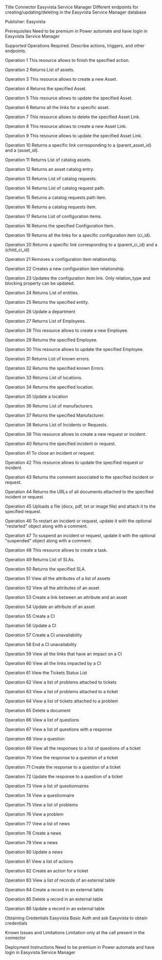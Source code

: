 Title
Connector Easyvista Service Manager
Different endpoints for creating/updating/deleting in the Easyvista Service Manager database

Publisher: Easyvista

Prerequisites
Need to be premium in Power automate and have login in Easyvista Service Manager

Supported Operations
Required. Describe actions, triggers, and other endpoints.​

Operation 1
This resource allows to finish the specified action.

Operation 2
Returns List of assets.

Operation 3
This resource allows to create a new Asset.

Operation 4
Returns the specified Asset.

Operation 5
This resource allows to update the specified Asset.

Operation 6
Returns all the links for a specific asset.

Operation 7
This resource allows to delete the specified Asset Link.

Operation 8
This resource allows to create a new Asset Link.

Operation 9
This resource allows to update the specified Asset Link.

Operation 10
Returns a specific link corresponding to a {parent_asset_id} and a {asset_id}.

Operation 11
Returns List of catalog assets.

Operation 12
Returns an asset catalog entry.

Operation 13
Returns List of catalog requests.

Operation 14
Returns List of catalog request path.

Operation 15
Returns a catalog requests path item.

Operation 16
Returns a catalog requests item.

Operation 17
Returns List of configuration items.

Operation 18
Returns the specified Configuration Item.

Operation 19
Returns all the links for a specific configuration item {ci_id}.

Operation 20
Returns a specific link corresponding to a {parent_ci_id} and a {child_ci_id}

Operation 21
Removes a configuration item relationship.

Operation 22
Creates a new configuration item relationship.

Operation 23
Updates the configuration item link. Only relation_type and blocking property can be updated.

Operation 24
Returns List of entities.

Operation 25
Returns the specified entity.

Operation 26
Update a department

Operation 27
Returns List of Employees.

Operation 28
This resource allows to create a new Employee.

Operation 29
Returns the specified Employee.

Operation 30
This resource allows to update the specified Employee.

Operation 31
Returns List of known errors.

Operation 32
Returns the specified known Errors.

Operation 33
Returns List of locations.

Operation 34
Returns the specified location.

Operation 35
Update a location

Operation 36
Returns List of manufacturers.

Operation 37
Returns the specified Manufacturer.

Operation 38
Returns List of Incidents or Requests.

Operation 39
This resource allows to create a new request or incident.

Operation 40
Returns the specified incident or request.

Operation 41
To close an incident or request.

Operation 42
This resource allows to update the specified request or incident.

Operation 43
Returns the comment associated to the specified incident or request.

Operation 44
Returns the URLs of all documents attached to the specified incident or request.

Operation 45
Uploads a file (docx, pdf, txt or image file) and attach it to the specified request.

Operation 46
To restart an incident or request, update it with the optional "restarted" object along with a comment.

Operation 47
To suspend an incident or request, update it with the optional "suspended" object along with a comment.

Operation 48
This resource allows to create a task.

Operation 49
Returns List of SLAs.

Operation 50
Returns the specified SLA.

Operation 51
View all the attributes of a list of assets

Operation 52
View all the attributes of an asset

Operation 53
Create a link between an attribute and an asset

Operation 54
Update an attribute of an asset

Operation 55
Create a CI

Operation 56
Update a CI

Operation 57
Create a CI unavailability

Operation 58
End a CI unavailability

Operation 59
View all the links that have an impact on a CI

Operation 60
View all the links impacted by a CI

Operation 61
View the Tickets Status List

Operation 62
View a list of problems attached to tickets

Operation 63
View a list of problems attached to a ticket

Operation 64
View a list of tickets attached to a problem

Operation 65
Delete a document

Operation 66
View a list of questions

Operation 67
View a list of questions with a response

Operation 68
View a question

Operation 69
View all the responses to a list of questions of a ticket

Operation 70
View the response to a question of a ticket

Operation 71
Create the response to a question of a ticket

Operation 72
Update the response to a question of a ticket

Operation 73
View a list of questionnaires

Operation 74
View a questionnaire

Operation 75
View a list of problems

Operation 76
View a problem

Operation 77
View a list of news

Operation 78
Create a news

Operation 79
View a news

Operation 80
Update a news

Operation 81
View a list of actions

Operation 82
Create an action for a ticket

Operation 83
View a list of records of an external table

Operation 84
Create a record in an external table

Operation 85
Delete a record in an external table

Operation 86
Update a record in an external table

Obtaining Credentials
Easyvista Basic Auth and ask Easyvista to obtain credentials

Known Issues and Limitations
Limitation only at the call present in the connector

Deployment Instructions
Need to be premium in Power automate and have login in Easyvista Service Manager